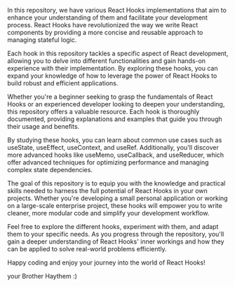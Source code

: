 In this repository, we have various React Hooks implementations that aim to enhance your understanding of them and facilitate your development process. React Hooks have revolutionized the way we write React components by providing a more concise and reusable approach to managing stateful logic.

Each hook in this repository tackles a specific aspect of React development, allowing you to delve into different functionalities and gain hands-on experience with their implementation. By exploring these hooks, you can expand your knowledge of how to leverage the power of React Hooks to build robust and efficient applications.

Whether you're a beginner seeking to grasp the fundamentals of React Hooks or an experienced developer looking to deepen your understanding, this repository offers a valuable resource. Each hook is thoroughly documented, providing explanations and examples that guide you through their usage and benefits.

By studying these hooks, you can learn about common use cases such as useState, useEffect, useContext, and useRef. Additionally, you'll discover more advanced hooks like useMemo, useCallback, and useReducer, which offer advanced techniques for optimizing performance and managing complex state dependencies.

The goal of this repository is to equip you with the knowledge and practical skills needed to harness the full potential of React Hooks in your own projects. Whether you're developing a small personal application or working on a large-scale enterprise project, these hooks will empower you to write cleaner, more modular code and simplify your development workflow.

Feel free to explore the different hooks, experiment with them, and adapt them to your specific needs. As you progress through the repository, you'll gain a deeper understanding of React Hooks' inner workings and how they can be applied to solve real-world problems efficiently.

Happy coding and enjoy your journey into the world of React Hooks!

your Brother Haythem :)

